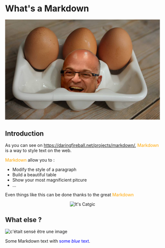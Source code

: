 <style> Mk {color: orange;}</style>

# What's a Markdown

![c'était sensé être une image](/CeciEstUneImage.jpg "Une jolie image")

## Introduction

As you can see on <https://daringfireball.net/projects/markdown/>, <Mk>Markdown</Mk> is a way to style text on the web. 

<Mk>Markdown</Mk> allow you to :

- Modify the style of a paragraph
- Build a beautiful table
- Show your most magnificient pitcure
- ...

Even things like this can be done thanks to the great <Mk>Markdown</Mk>

<p align="center">
  <img src="https://media.giphy.com/media/vFKqnCdLPNOKc/giphy.gif" alt="It's Catgic"/>
</p>

## What else ?  
![c'était sensé être une image](http://ekladata.com/6H_WwXgxF_wj0TvkgMOTQcFMkXA.jpg "Sweet coffee")

<p>Some Markdown text with <span style="color:blue">some <em>blue</em> text</span>.</p>